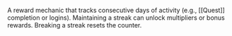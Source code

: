 A reward mechanic that tracks consecutive days of activity (e.g., [[Quest]] completion or logins). Maintaining a streak can unlock multipliers or bonus rewards. Breaking a streak resets the counter.
